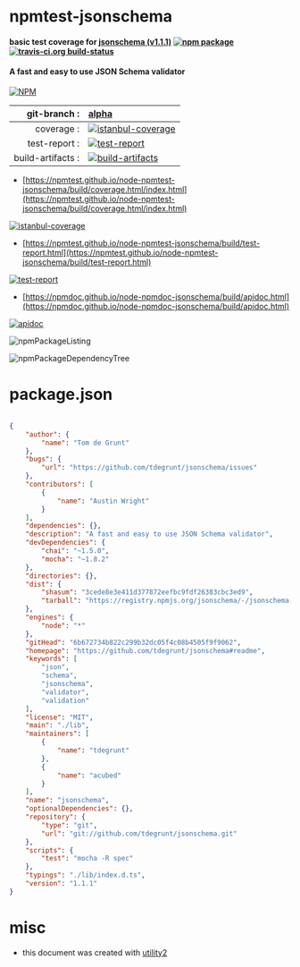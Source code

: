 # npmtest-jsonschema

#### basic test coverage for  [jsonschema (v1.1.1)](https://github.com/tdegrunt/jsonschema#readme)  [![npm package](https://img.shields.io/npm/v/npmtest-jsonschema.svg?style=flat-square)](https://www.npmjs.org/package/npmtest-jsonschema) [![travis-ci.org build-status](https://api.travis-ci.org/npmtest/node-npmtest-jsonschema.svg)](https://travis-ci.org/npmtest/node-npmtest-jsonschema)

#### A fast and easy to use JSON Schema validator

[![NPM](https://nodei.co/npm/jsonschema.png?downloads=true&downloadRank=true&stars=true)](https://www.npmjs.com/package/jsonschema)

| git-branch : | [alpha](https://github.com/npmtest/node-npmtest-jsonschema/tree/alpha)|
|--:|:--|
| coverage : | [![istanbul-coverage](https://npmtest.github.io/node-npmtest-jsonschema/build/coverage.badge.svg)](https://npmtest.github.io/node-npmtest-jsonschema/build/coverage.html/index.html)|
| test-report : | [![test-report](https://npmtest.github.io/node-npmtest-jsonschema/build/test-report.badge.svg)](https://npmtest.github.io/node-npmtest-jsonschema/build/test-report.html)|
| build-artifacts : | [![build-artifacts](https://npmtest.github.io/node-npmtest-jsonschema/glyphicons_144_folder_open.png)](https://github.com/npmtest/node-npmtest-jsonschema/tree/gh-pages/build)|

- [https://npmtest.github.io/node-npmtest-jsonschema/build/coverage.html/index.html](https://npmtest.github.io/node-npmtest-jsonschema/build/coverage.html/index.html)

[![istanbul-coverage](https://npmtest.github.io/node-npmtest-jsonschema/build/screenCapture.buildCi.browser.%252Ftmp%252Fbuild%252Fcoverage.lib.html.png)](https://npmtest.github.io/node-npmtest-jsonschema/build/coverage.html/index.html)

- [https://npmtest.github.io/node-npmtest-jsonschema/build/test-report.html](https://npmtest.github.io/node-npmtest-jsonschema/build/test-report.html)

[![test-report](https://npmtest.github.io/node-npmtest-jsonschema/build/screenCapture.buildCi.browser.%252Ftmp%252Fbuild%252Ftest-report.html.png)](https://npmtest.github.io/node-npmtest-jsonschema/build/test-report.html)

- [https://npmdoc.github.io/node-npmdoc-jsonschema/build/apidoc.html](https://npmdoc.github.io/node-npmdoc-jsonschema/build/apidoc.html)

[![apidoc](https://npmdoc.github.io/node-npmdoc-jsonschema/build/screenCapture.buildCi.browser.%252Ftmp%252Fbuild%252Fapidoc.html.png)](https://npmdoc.github.io/node-npmdoc-jsonschema/build/apidoc.html)

![npmPackageListing](https://npmtest.github.io/node-npmtest-jsonschema/build/screenCapture.npmPackageListing.svg)

![npmPackageDependencyTree](https://npmtest.github.io/node-npmtest-jsonschema/build/screenCapture.npmPackageDependencyTree.svg)



# package.json

```json

{
    "author": {
        "name": "Tom de Grunt"
    },
    "bugs": {
        "url": "https://github.com/tdegrunt/jsonschema/issues"
    },
    "contributors": [
        {
            "name": "Austin Wright"
        }
    ],
    "dependencies": {},
    "description": "A fast and easy to use JSON Schema validator",
    "devDependencies": {
        "chai": "~1.5.0",
        "mocha": "~1.8.2"
    },
    "directories": {},
    "dist": {
        "shasum": "3cede8e3e411d377872eefbc9fdf26383cbc3ed9",
        "tarball": "https://registry.npmjs.org/jsonschema/-/jsonschema-1.1.1.tgz"
    },
    "engines": {
        "node": "*"
    },
    "gitHead": "6b672734b822c299b32dc05f4c08b4505f9f9062",
    "homepage": "https://github.com/tdegrunt/jsonschema#readme",
    "keywords": [
        "json",
        "schema",
        "jsonschema",
        "validator",
        "validation"
    ],
    "license": "MIT",
    "main": "./lib",
    "maintainers": [
        {
            "name": "tdegrunt"
        },
        {
            "name": "acubed"
        }
    ],
    "name": "jsonschema",
    "optionalDependencies": {},
    "repository": {
        "type": "git",
        "url": "git://github.com/tdegrunt/jsonschema.git"
    },
    "scripts": {
        "test": "mocha -R spec"
    },
    "typings": "./lib/index.d.ts",
    "version": "1.1.1"
}
```



# misc
- this document was created with [utility2](https://github.com/kaizhu256/node-utility2)
